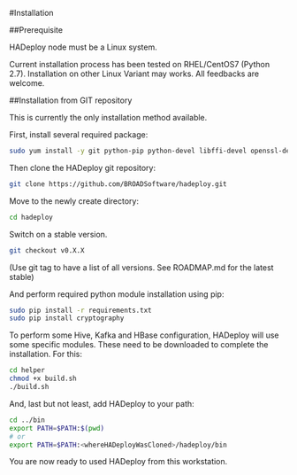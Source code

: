#Installation

##Prerequisite

HADeploy node must be a Linux system.

Current installation process has been tested on RHEL/CentOS7 (Python 2.7). Installation on other Linux Variant may works. All feedbacks are welcome.

##Installation from GIT repository

This is currently the only installation method available.

First, install several required package:

```bash
sudo yum install -y git python-pip python-devel libffi-devel openssl-devel
```

Then clone the HADeploy git repository:

```bash
git clone https://github.com/BROADSoftware/hadeploy.git
```

Move to the newly create directory: 

```bash
cd hadeploy
```

Switch on a stable version.

```bash
git checkout v0.X.X
```

(Use git tag to have a list of all versions. See ROADMAP.md for the latest stable)

And perform required python module installation using pip:

```bash
sudo pip install -r requirements.txt
sudo pip install cryptography
```

To perform some Hive, Kafka and HBase configuration, HADeploy will use some specific modules. These need to be downloaded to complete the installation. For this:

```bash
cd helper
chmod +x build.sh
./build.sh
```

And, last but not least, add HADeploy to your path:

```bash
cd ../bin
export PATH=$PATH:$(pwd)
# or
export PATH=$PATH:<whereHADeployWasCloned>/hadeploy/bin
```

You are now ready to used HADeploy from this workstation.




